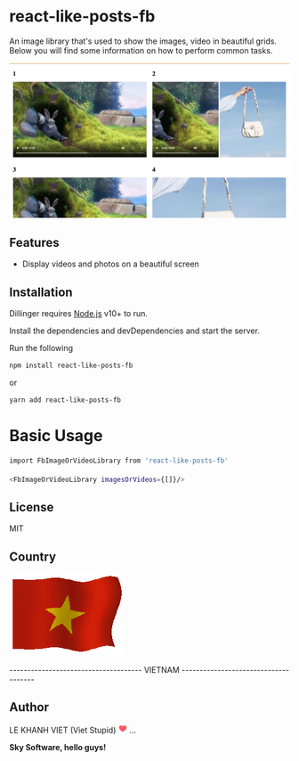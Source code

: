 # react-like-posts-fb

An image library that's used to show the images, video in beautiful grids.
Below you will find some information on how to perform common tasks.

![Screenshot](https://github.com/khanhviet/react-like-posts-fb/blob/master/react-like-posts-fb.gif?raw=true)

## Features

- Display videos and photos on a beautiful screen

## Installation

Dillinger requires [Node.js](https://nodejs.org/) v10+ to run.

Install the dependencies and devDependencies and start the server.

Run the following

```sh
npm install react-like-posts-fb
```

or

```sh
yarn add react-like-posts-fb
```

# Basic Usage

```sh
import FbImageOrVideoLibrary from 'react-like-posts-fb'

<FbImageOrVideoLibrary imagesOrVideos={[]}/>
```

## License

MIT

## Country
![Screenshot](https://github.com/khanhviet/react-like-posts-fb/blob/master/flag-vietnam.gif?raw=true)
<p>------------------------------------- VIETNAM -------------------------------------</p>

## Author

LE KHANH VIET (Viet Stupid) ![Screenshot](https://github.com/khanhviet/react-like-posts-fb/blob/master/heart.png?raw=true) ...

**Sky Software, hello guys!**
